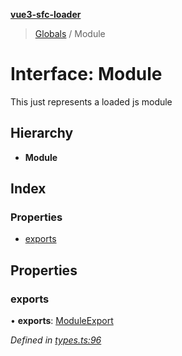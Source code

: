 **[vue3-sfc-loader](../README.md)**

> [Globals](../README.md) / Module

# Interface: Module

This just represents a loaded js module

## Hierarchy

* **Module**

## Index

### Properties

* [exports](module.md#exports)

## Properties

### exports

•  **exports**: [ModuleExport](moduleexport.md)

*Defined in [types.ts:96](https://github.com/FranckFreiburger/vue3-sfc-loader/blob/e2255e9/src/types.ts#L96)*

